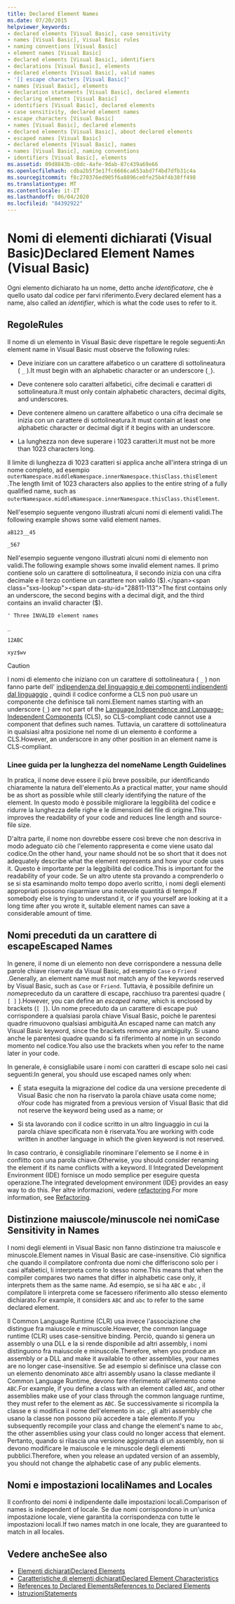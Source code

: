 ```yaml
---
title: Declared Element Names
ms.date: 07/20/2015
helpviewer_keywords:
- declared elements [Visual Basic], case sensitivity
- names [Visual Basic], Visual Basic rules
- naming conventions [Visual Basic]
- element names [Visual Basic]
- declared elements [Visual Basic], identifiers
- declarations [Visual Basic], elements
- declared elements [Visual Basic], valid names
- '[] escape characters [Visual Basic]'
- names [Visual Basic], elements
- declaration statements [Visual Basic], declared elements
- declaring elements [Visual Basic]
- identifiers [Visual Basic], declared elements
- case sensitivity, declared element names
- escape characters [Visual Basic]
- names [Visual Basic], declared elements
- declared elements [Visual Basic], about declared elements
- escaped names [Visual Basic]
- declared elements [Visual Basic], names
- names [Visual Basic], naming conventions
- identifiers [Visual Basic], elements
ms.assetid: 09d8843b-c0dc-4afe-9dab-87c439a69e66
ms.openlocfilehash: cdba2b5f3e17fc6666ca653abd7f4bd7dfb31c4a
ms.sourcegitcommit: f8c270376ed905f6a8896ce0fe25b4f4b38ff498
ms.translationtype: MT
ms.contentlocale: it-IT
ms.lasthandoff: 06/04/2020
ms.locfileid: "84392922"
---
```

# <a name="declared-element-names-visual-basic"></a><span data-ttu-id="28811-102">Nomi di elementi dichiarati (Visual Basic)</span><span class="sxs-lookup"><span data-stu-id="28811-102">Declared Element Names (Visual Basic)</span></span>
<span data-ttu-id="28811-103">Ogni elemento dichiarato ha un nome, detto anche *identificatore*, che è quello usato dal codice per farvi riferimento.</span><span class="sxs-lookup"><span data-stu-id="28811-103">Every declared element has a name, also called an *identifier*, which is what the code uses to refer to it.</span></span>  
  
## <a name="rules"></a><span data-ttu-id="28811-104">Regole</span><span class="sxs-lookup"><span data-stu-id="28811-104">Rules</span></span>  
 <span data-ttu-id="28811-105">Il nome di un elemento in Visual Basic deve rispettare le regole seguenti:</span><span class="sxs-lookup"><span data-stu-id="28811-105">An element name in Visual Basic must observe the following rules:</span></span>  
  
- <span data-ttu-id="28811-106">Deve iniziare con un carattere alfabetico o un carattere di sottolineatura ( `_` ).</span><span class="sxs-lookup"><span data-stu-id="28811-106">It must begin with an alphabetic character or an underscore (`_`).</span></span>  
  
- <span data-ttu-id="28811-107">Deve contenere solo caratteri alfabetici, cifre decimali e caratteri di sottolineatura.</span><span class="sxs-lookup"><span data-stu-id="28811-107">It must only contain alphabetic characters, decimal digits, and underscores.</span></span>  
  
- <span data-ttu-id="28811-108">Deve contenere almeno un carattere alfabetico o una cifra decimale se inizia con un carattere di sottolineatura.</span><span class="sxs-lookup"><span data-stu-id="28811-108">It must contain at least one alphabetic character or decimal digit if it begins with an underscore.</span></span>  
  
- <span data-ttu-id="28811-109">La lunghezza non deve superare i 1023 caratteri.</span><span class="sxs-lookup"><span data-stu-id="28811-109">It must not be more than 1023 characters long.</span></span>  
  
 <span data-ttu-id="28811-110">Il limite di lunghezza di 1023 caratteri si applica anche all'intera stringa di un nome completo, ad esempio `outerNamespace.middleNamespace.innerNamespace.thisClass.thisElement` .</span><span class="sxs-lookup"><span data-stu-id="28811-110">The length limit of 1023 characters also applies to the entire string of a fully qualified name, such as `outerNamespace.middleNamespace.innerNamespace.thisClass.thisElement`.</span></span>  
  
 <span data-ttu-id="28811-111">Nell'esempio seguente vengono illustrati alcuni nomi di elementi validi.</span><span class="sxs-lookup"><span data-stu-id="28811-111">The following example shows some valid element names.</span></span>  
  
 `aB123__45`  
  
 `_567`  
  
 <span data-ttu-id="28811-112">Nell'esempio seguente vengono illustrati alcuni nomi di elemento non validi.</span><span class="sxs-lookup"><span data-stu-id="28811-112">The following example shows some invalid element names.</span></span> <span data-ttu-id="28811-113">Il primo contiene solo un carattere di sottolineatura, il secondo inizia con una cifra decimale e il terzo contiene un carattere non valido ($).</span><span class="sxs-lookup"><span data-stu-id="28811-113">The first contains only an underscore, the second begins with a decimal digit, and the third contains an invalid character ($).</span></span>  
  
 `' Three INVALID element names`  
  
 `_`  
  
 `12ABC`  
  
 `xyz$wv`  
  
> [!CAUTION]
> <span data-ttu-id="28811-114">I nomi di elemento che iniziano con un carattere di sottolineatura ( `_` ) non fanno parte dell' [indipendenza del linguaggio e dei componenti indipendenti dal linguaggio](../../../../standard/language-independence-and-language-independent-components.md) , quindi il codice conforme a CLS non può usare un componente che definisce tali nomi.</span><span class="sxs-lookup"><span data-stu-id="28811-114">Element names starting with an underscore (`_`) are not part of the [Language Independence and Language-Independent Components](../../../../standard/language-independence-and-language-independent-components.md) (CLS), so CLS-compliant code cannot use a component that defines such names.</span></span> <span data-ttu-id="28811-115">Tuttavia, un carattere di sottolineatura in qualsiasi altra posizione nel nome di un elemento è conforme a CLS.</span><span class="sxs-lookup"><span data-stu-id="28811-115">However, an underscore in any other position in an element name is CLS-compliant.</span></span>  
  
### <a name="name-length-guidelines"></a><span data-ttu-id="28811-116">Linee guida per la lunghezza del nome</span><span class="sxs-lookup"><span data-stu-id="28811-116">Name Length Guidelines</span></span>  
 <span data-ttu-id="28811-117">In pratica, il nome deve essere il più breve possibile, pur identificando chiaramente la natura dell'elemento.</span><span class="sxs-lookup"><span data-stu-id="28811-117">As a practical matter, your name should be as short as possible while still clearly identifying the nature of the element.</span></span> <span data-ttu-id="28811-118">In questo modo è possibile migliorare la leggibilità del codice e ridurre la lunghezza delle righe e le dimensioni del file di origine.</span><span class="sxs-lookup"><span data-stu-id="28811-118">This improves the readability of your code and reduces line length and source-file size.</span></span>  
  
 <span data-ttu-id="28811-119">D'altra parte, il nome non dovrebbe essere così breve che non descriva in modo adeguato ciò che l'elemento rappresenta e come viene usato dal codice.</span><span class="sxs-lookup"><span data-stu-id="28811-119">On the other hand, your name should not be so short that it does not adequately describe what the element represents and how your code uses it.</span></span> <span data-ttu-id="28811-120">Questo è importante per la leggibilità del codice.</span><span class="sxs-lookup"><span data-stu-id="28811-120">This is important for the readability of your code.</span></span> <span data-ttu-id="28811-121">Se un altro utente sta provando a comprenderlo o se si sta esaminando molto tempo dopo averlo scritto, i nomi degli elementi appropriati possono risparmiare una notevole quantità di tempo.</span><span class="sxs-lookup"><span data-stu-id="28811-121">If somebody else is trying to understand it, or if you yourself are looking at it a long time after you wrote it, suitable element names can save a considerable amount of time.</span></span>  
  
## <a name="escaped-names"></a><span data-ttu-id="28811-122">Nomi preceduti da un carattere di escape</span><span class="sxs-lookup"><span data-stu-id="28811-122">Escaped Names</span></span>  
 <span data-ttu-id="28811-123">In genere, il nome di un elemento non deve corrispondere a nessuna delle parole chiave riservate da Visual Basic, ad esempio `Case` o `Friend` .</span><span class="sxs-lookup"><span data-stu-id="28811-123">Generally, an element name must not match any of the keywords reserved by Visual Basic, such as `Case` or `Friend`.</span></span> <span data-ttu-id="28811-124">Tuttavia, è possibile definire un *nome*preceduto da un carattere di escape, racchiuso tra parentesi quadre ( `[ ]` ).</span><span class="sxs-lookup"><span data-stu-id="28811-124">However, you can define an *escaped name*, which is enclosed by brackets (`[ ]`).</span></span> <span data-ttu-id="28811-125">Un nome preceduto da un carattere di escape può corrispondere a qualsiasi parola chiave Visual Basic, poiché le parentesi quadre rimuovono qualsiasi ambiguità.</span><span class="sxs-lookup"><span data-stu-id="28811-125">An escaped name can match any Visual Basic keyword, since the brackets remove any ambiguity.</span></span> <span data-ttu-id="28811-126">Si usano anche le parentesi quadre quando si fa riferimento al nome in un secondo momento nel codice.</span><span class="sxs-lookup"><span data-stu-id="28811-126">You also use the brackets when you refer to the name later in your code.</span></span>  
  
 <span data-ttu-id="28811-127">In generale, è consigliabile usare i nomi con caratteri di escape solo nei casi seguenti:</span><span class="sxs-lookup"><span data-stu-id="28811-127">In general, you should use escaped names only when:</span></span>  
  
- <span data-ttu-id="28811-128">È stata eseguita la migrazione del codice da una versione precedente di Visual Basic che non ha riservato la parola chiave usata come nome; o</span><span class="sxs-lookup"><span data-stu-id="28811-128">Your code has migrated from a previous version of Visual Basic that did not reserve the keyword being used as a name; or</span></span>  
  
- <span data-ttu-id="28811-129">Si sta lavorando con il codice scritto in un altro linguaggio in cui la parola chiave specificata non è riservata.</span><span class="sxs-lookup"><span data-stu-id="28811-129">You are working with code written in another language in which the given keyword is not reserved.</span></span>  
  
 <span data-ttu-id="28811-130">In caso contrario, è consigliabile rinominare l'elemento se il nome è in conflitto con una parola chiave.</span><span class="sxs-lookup"><span data-stu-id="28811-130">Otherwise, you should consider renaming the element if its name conflicts with a keyword.</span></span> <span data-ttu-id="28811-131">Il Integrated Development Environment (IDE) fornisce un modo semplice per eseguire questa operazione.</span><span class="sxs-lookup"><span data-stu-id="28811-131">The integrated development environment (IDE) provides an easy way to do this.</span></span> <span data-ttu-id="28811-132">Per altre informazioni, vedere [refactoring](/visualstudio/ide/refactoring-in-visual-studio).</span><span class="sxs-lookup"><span data-stu-id="28811-132">For more information, see [Refactoring](/visualstudio/ide/refactoring-in-visual-studio).</span></span>  
  
## <a name="case-sensitivity-in-names"></a><span data-ttu-id="28811-133">Distinzione maiuscole/minuscole nei nomi</span><span class="sxs-lookup"><span data-stu-id="28811-133">Case Sensitivity in Names</span></span>  
 <span data-ttu-id="28811-134">I nomi degli elementi in Visual Basic non fanno distinzione tra maiuscole e minuscole.</span><span class="sxs-lookup"><span data-stu-id="28811-134">Element names in Visual Basic are case-insensitive.</span></span> <span data-ttu-id="28811-135">Ciò significa che quando il compilatore confronta due nomi che differiscono solo per i casi alfabetici, li interpreta come lo stesso nome.</span><span class="sxs-lookup"><span data-stu-id="28811-135">This means that when the compiler compares two names that differ in alphabetic case only, it interprets them as the same name.</span></span> <span data-ttu-id="28811-136">Ad esempio, se si ha `ABC` e `abc` , il compilatore li interpreta come se facessero riferimento allo stesso elemento dichiarato.</span><span class="sxs-lookup"><span data-stu-id="28811-136">For example, it considers `ABC` and `abc` to refer to the same declared element.</span></span>  
  
 <span data-ttu-id="28811-137">Il Common Language Runtime (CLR) usa invece l'associazione che distingue fra maiuscole e minuscole.</span><span class="sxs-lookup"><span data-stu-id="28811-137">However, the common language runtime (CLR) uses case-sensitive binding.</span></span> <span data-ttu-id="28811-138">Perciò, quando si genera un assembly o una DLL e la si rende disponibile ad altri assembly, i nomi distinguono fra maiuscole e minuscole.</span><span class="sxs-lookup"><span data-stu-id="28811-138">Therefore, when you produce an assembly or a DLL and make it available to other assemblies, your names are no longer case-insensitive.</span></span> <span data-ttu-id="28811-139">Se ad esempio si definisce una classe con un elemento denominato `ABC`e altri assembly usano la classe mediante il Common Language Runtime, devono fare riferimento all'elemento come `ABC`.</span><span class="sxs-lookup"><span data-stu-id="28811-139">For example, if you define a class with an element called `ABC`, and other assemblies make use of your class through the common language runtime, they must refer to the element as `ABC`.</span></span> <span data-ttu-id="28811-140">Se successivamente si ricompila la classe e si modifica il nome dell'elemento in `abc` , gli altri assembly che usano la classe non possono più accedere a tale elemento.</span><span class="sxs-lookup"><span data-stu-id="28811-140">If you subsequently recompile your class and change the element's name to `abc`, the other assemblies using your class could no longer access that element.</span></span> <span data-ttu-id="28811-141">Pertanto, quando si rilascia una versione aggiornata di un assembly, non si devono modificare le maiuscole e le minuscole degli elementi pubblici.</span><span class="sxs-lookup"><span data-stu-id="28811-141">Therefore, when you release an updated version of an assembly, you should not change the alphabetic case of any public elements.</span></span>  
  
## <a name="names-and-locales"></a><span data-ttu-id="28811-142">Nomi e impostazioni locali</span><span class="sxs-lookup"><span data-stu-id="28811-142">Names and Locales</span></span>  
 <span data-ttu-id="28811-143">Il confronto dei nomi è indipendente dalle impostazioni locali.</span><span class="sxs-lookup"><span data-stu-id="28811-143">Comparison of names is independent of locale.</span></span> <span data-ttu-id="28811-144">Se due nomi corrispondono in un'unica impostazione locale, viene garantita la corrispondenza con tutte le impostazioni locali.</span><span class="sxs-lookup"><span data-stu-id="28811-144">If two names match in one locale, they are guaranteed to match in all locales.</span></span>  
  
## <a name="see-also"></a><span data-ttu-id="28811-145">Vedere anche</span><span class="sxs-lookup"><span data-stu-id="28811-145">See also</span></span>

- [<span data-ttu-id="28811-146">Elementi dichiarati</span><span class="sxs-lookup"><span data-stu-id="28811-146">Declared Elements</span></span>](index.md)
- [<span data-ttu-id="28811-147">Caratteristiche di elementi dichiarati</span><span class="sxs-lookup"><span data-stu-id="28811-147">Declared Element Characteristics</span></span>](declared-element-characteristics.md)
- [<span data-ttu-id="28811-148">References to Declared Elements</span><span class="sxs-lookup"><span data-stu-id="28811-148">References to Declared Elements</span></span>](references-to-declared-elements.md)
- [<span data-ttu-id="28811-149">Istruzioni</span><span class="sxs-lookup"><span data-stu-id="28811-149">Statements</span></span>](../../../language-reference/statements/index.md)
